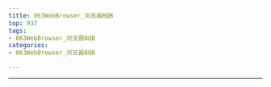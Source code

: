 ```yaml
---
title: 063WebBrowser_浏览器BQB
top: 937
tags:
- 063WebBrowser_浏览器BQB
categories:
- 063WebBrowser_浏览器BQB

---
```


------

<!-- more -->
